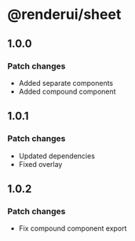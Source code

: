 # @renderui/sheet

## 1.0.0

### Patch changes

- Added separate components
- Added compound component

## 1.0.1

### Patch changes

- Updated dependencies
- Fixed overlay

## 1.0.2

### Patch changes

- Fix compound component export
